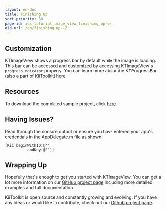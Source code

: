 ```yaml
---
layout: en-doc
title: Finishing Up
sort-priority: 30
page-id: ios-tutorial_image_view_finishing_up-en
old-url: /en/finishing-up--2
---
```

## Customization

KTImageView shows a progress bar by default while the image is loading. This
bar can be accessed and customized by accessing KTImageView's
`progressIndicator` property. You can learn more about the KTProgressBar (also
a part of [KiiToolkit](https://github.com/KiiPlatform/KiiToolkit-iOS))
[here](https://github.com/KiiPlatform/KiiToolkit-iOS/wiki/KTUI).


## Resources

To download the completed sample project, click [here](http://blog.kii.com/downloads/KTImageView/KTImageViewSample-Complete.zip).


## Having Issues?

Read through the console output or ensure you have entered your app's credentials in the AppDelegate.m file as shown:

```objc
[Kii beginWithID:@"" 
          andKey:@""];
```

## Wrapping Up

Hopefully that's enough to get you started with KTImageView. You can get a lot
more information on our
[GitHub project page](https://github.com/KiiPlatform/KiiToolkit-iOS)
including more detailed examples and full documentation.

KiiToolkit is open source and constantly growing and evolving. If you have any
ideas or would like to contribute, check out our
[Github project page](https://github.com/KiiPlatform/KiiToolkit-iOS).
